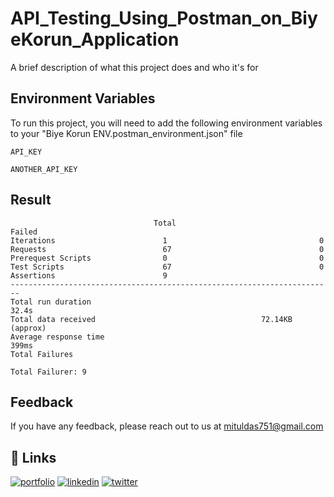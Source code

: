 
# API_Testing_Using_Postman_on_BiyeKorun_Application

A brief description of what this project does and who it's for


## Environment Variables

To run this project, you will need to add the following environment variables to your "Biye Korun ENV.postman_environment.json" file

`API_KEY`

`ANOTHER_API_KEY`

## Result 
                                    Total                             Failed
    Iterations                        1                                  0 
    Requests                          67                                 0 
    Prerequest Scripts                0                                  0
    Test Scripts                      67                                 0
    Assertions                        9
    ------------------------------------------------------------------------ 
    Total run duration                                                32.4s
    Total data received                                     72.14KB (approx)
    Average response time                                             399ms 
    Total Failures                                                       
    
    
  `Total Failurer: 9`
 



## Feedback

If you have any feedback, please reach out to us at mituldas751@gmail.com


## 🔗 Links
[![portfolio](https://img.shields.io/badge/my_portfolio-000?style=for-the-badge&logo=ko-fi&logoColor=white)](https://mituldas.netlify.app/)
[![linkedin](https://img.shields.io/badge/linkedin-0A66C2?style=for-the-badge&logo=linkedin&logoColor=white)](https://www.linkedin.com/in/mitul-das-62b599185/)
[![twitter](https://img.shields.io/badge/twitter-1DA1F2?style=for-the-badge&logo=twitter&logoColor=white)](https://twitter.com/MitulDa99270056)


